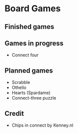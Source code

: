 # **Board Games**
## Finished games

## Games in progress
* Connect four

## Planned games
* Scrabble
* Othello
* Hearts (Spardame)
* Connect-three puzzle

## Credit
* Chips in connect by Kenney.nl
